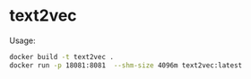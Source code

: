 # text2vec

Usage:
```sh
docker build -t text2vec .
docker run -p 18081:8081  --shm-size 4096m text2vec:latest
```
